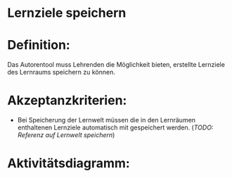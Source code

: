 # Lernziele speichern



# Definition:

Das Autorentool muss Lehrenden die Möglichkeit bieten, erstellte Lernziele des Lernraums speichern zu können.

# Akzeptanzkriterien: 

- Bei Speicherung der Lernwelt müssen die in den Lernräumen enthaltenen Lernziele automatisch mit gespeichert werden. (*TODO: Referenz auf Lernwelt speichern*)

# Aktivitätsdiagramm:


